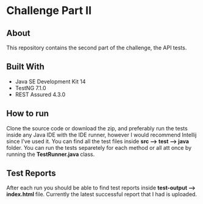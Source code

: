 # Challenge Part II

## About 
This repository contains the second part of the challenge, the API tests. 

## Built With
- Java SE Development Kit 14
- TestNG 7.1.0
- REST Assured 4.3.0

## How to run 
Clone the source code or download the zip, and preferably run the tests inside any Java IDE with the IDE runner, however I would recommend Intellij since I've used it.
You can find all the test files inside <strong> src --> test --> java </strong> folder. You can run the tests separetely for each method or all att once by running the <strong> TestRunner.java </strong> class.

## Test Reports
After each run you should be able to find test reports inside <strong> test-output --> index.html </strong> file. Currently the latest successful report that I had is uploaded.
